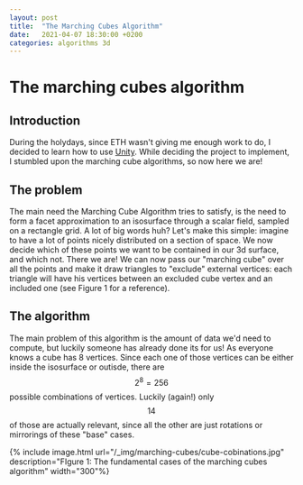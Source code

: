 ```yaml
---
layout: post
title:  "The Marching Cubes Algorithm"
date:   2021-04-07 18:30:00 +0200
categories: algorithms 3d
---
```


# The marching cubes algorithm

## Introduction
During the holydays, since ETH wasn't giving me enough work to do, I decided to learn how to use [Unity][unity].
While deciding the project to implement, I stumbled upon the marching cube algorithms, so now here we are!

## The problem
The main need the Marching Cube Algorithm tries to satisfy, is the need to form a facet approximation to an isosurface through a scalar field, sampled on a rectangle grid. A lot of big words huh? Let's make this simple: imagine to have a lot of points nicely distributed on a section of space. We now decide which of these points we want to be contained in our 3d surface, and which not. There we are! We can now pass our "marching cube" over all the points and make it draw triangles to "exclude" external vertices: each triangle will have his vertices between an excluded cube vertex and an included one (see Figure 1 for a reference).

## The algorithm
The main problem of this algorithm is the amount of data we'd need to compute, but luckily someone has already done its for us!
As everyone knows a cube has 8 vertices. Since each one of those vertices can be either inside the isosurface or outisde, there are $$ 2^{8} = 256 $$ possible combinations of vertices. Luckily (again!) only $$ 14 $$ of those are actually relevant, since all the other are just rotations or mirrorings of these "base" cases.

{% include image.html 
    url="/_img/marching-cubes/cube-cobinations.jpg" 
    description="FIgure 1: The fundamental cases of the marching cubes algorithm" 
    width="300"%}



 [unity]: https://unity.com/